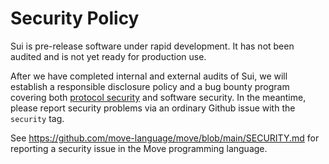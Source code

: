 # Security Policy

Sui is pre-release software under rapid development. It has not been audited and is not yet ready for production use.

After we have completed internal and external audits of Sui, we will establish a responsible disclosure policy and a bug bounty program covering both [protocol security](doc/src/learn/sui-security.md) and software security. In the meantime, please report security problems via an ordinary Github issue with the `security` tag.

See https://github.com/move-language/move/blob/main/SECURITY.md for reporting a security issue in the Move programming language.
